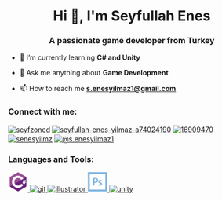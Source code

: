 <h1 align="center">Hi 👋, I'm Seyfullah Enes</h1>
<h3 align="center">A passionate game developer from Turkey</h3>


- 🌱 I’m currently learning **C# and Unity**

- 💬 Ask me anything about **Game Development**

- 📫 How to reach me **s.enesyilmaz1@gmail.com**

<h3 align="left">Connect with me:</h3>
<p align="left">
<a href="https://twitter.com/seyfzoned" target="blank"><img align="center" src="https://raw.githubusercontent.com/rahuldkjain/github-profile-readme-generator/master/src/images/icons/Social/twitter.svg" alt="seyfzoned" height="30" width="40" /></a>
<a href="https://linkedin.com/in/seyfullah-enes-yilmaz-a74024190" target="blank"><img align="center" src="https://raw.githubusercontent.com/rahuldkjain/github-profile-readme-generator/master/src/images/icons/Social/linked-in-alt.svg" alt="seyfullah-enes-yilmaz-a74024190" height="30" width="40" /></a>
<a href="https://stackoverflow.com/users/16909470" target="blank"><img align="center" src="https://raw.githubusercontent.com/rahuldkjain/github-profile-readme-generator/master/src/images/icons/Social/stack-overflow.svg" alt="16909470" height="30" width="40" /></a>
<a href="https://instagram.com/senesyilmz" target="blank"><img align="center" src="https://raw.githubusercontent.com/rahuldkjain/github-profile-readme-generator/master/src/images/icons/Social/instagram.svg" alt="senesyilmz" height="30" width="40" /></a>
<a href="https://medium.com/@s.enesyilmaz1" target="blank"><img align="center" src="https://raw.githubusercontent.com/rahuldkjain/github-profile-readme-generator/master/src/images/icons/Social/medium.svg" alt="@s.enesyilmaz1" height="30" width="40" /></a>
</p>

<h3 align="left">Languages and Tools:</h3>
<p align="left"> <a href="https://www.w3schools.com/cs/" target="_blank" rel="noreferrer"> <img src="https://raw.githubusercontent.com/devicons/devicon/master/icons/csharp/csharp-original.svg" alt="csharp" width="40" height="40"/> </a> <a href="https://git-scm.com/" target="_blank" rel="noreferrer"> <img src="https://www.vectorlogo.zone/logos/git-scm/git-scm-icon.svg" alt="git" width="40" height="40"/> </a> <a href="https://www.adobe.com/in/products/illustrator.html" target="_blank" rel="noreferrer"> <img src="https://www.vectorlogo.zone/logos/adobe_illustrator/adobe_illustrator-icon.svg" alt="illustrator" width="40" height="40"/> </a> <a href="https://www.photoshop.com/en" target="_blank" rel="noreferrer"> <img src="https://raw.githubusercontent.com/devicons/devicon/master/icons/photoshop/photoshop-line.svg" alt="photoshop" width="40" height="40"/> </a> <a href="https://unity.com/" target="_blank" rel="noreferrer"> <img src="https://www.vectorlogo.zone/logos/unity3d/unity3d-icon.svg" alt="unity" width="40" height="40"/> </a> </p>

